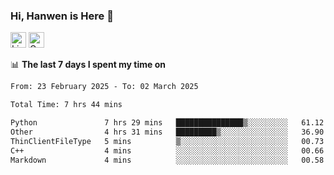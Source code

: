 ### Hi, Hanwen is Here 👋
<p>
	<a href="https://www.linkedin.com/in/liu-hanwen/"><img src="https://img.shields.io/badge/@hanwen-0A66C2?style=flat&logo=LinkedIn&logoColor=white" alt="Linkedin"  height="25px"/></a> 
	<a href="https://scholar.google.com/citations?user=HDF0su0AAAAJ"><img src="https://img.shields.io/badge/scholar-4385FE.svg?&style=plastic&logo=google-scholar&logoColor=white" alt="Google Scholar" height="25px"> </a>
</p>

📊 **The last 7 days I spent my time on** 
<!--START_SECTION:waka-->

```txt
From: 23 February 2025 - To: 02 March 2025

Total Time: 7 hrs 44 mins

Python               7 hrs 29 mins   ███████████████▒░░░░░░░░░   61.12 %
Other                4 hrs 31 mins   █████████▒░░░░░░░░░░░░░░░   36.90 %
ThinClientFileType   5 mins          ▒░░░░░░░░░░░░░░░░░░░░░░░░   00.73 %
C++                  4 mins          ░░░░░░░░░░░░░░░░░░░░░░░░░   00.66 %
Markdown             4 mins          ░░░░░░░░░░░░░░░░░░░░░░░░░   00.58 %
```

<!--END_SECTION:waka-->


<!--
**david990917/david990917** is a ✨ _special_ ✨ repository because its `README.md` (this file) appears on your GitHub profile.

Here are some ideas to get you started:

- 🔭 I’m currently working on ...
- 🌱 I’m currently learning ...
- 👯 I’m looking to collaborate on ...
- 🤔 I’m looking for help with ...
- 💬 Ask me about ...
- 📫 How to reach me: ...
- 😄 Pronouns: ...
- ⚡ Fun fact: ...
-->
